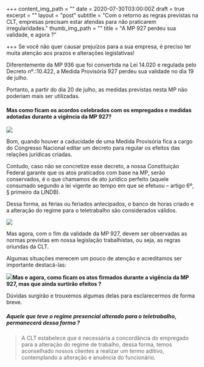 +++
content_img_path = ""
date = 2020-07-30T03:00:00Z
draft = true
excerpt = ""
layout = "post"
subtitle = "Com o retorno as regras previstas na CLT, empresas precisam estar atendas para não praticarem irregularidades."
thumb_img_path = ""
title = "A MP 927 perdeu sua validade, e agora ?"

+++
Se você não quer causar prejuízos para a sua empresa, é preciso ter muita atenção aos prazos e alterações legislativas!

Diferentemente da MP 936 que foi convertida na Lei 14.020 e regulada pelo Decreto nº.:10.422, a Medida Provisória 927 perdeu sua validade no dia 19 de julho.

Portanto, a partir do dia 20 de julho, as medidas previstas nesta MP não poderiam mais ser utilizadas.

#### Mas como ficam os acordos celebrados com os empregados e medidas adotadas durante a vigência da MP 927?

![](/images/aliviando-o-estresse-no-local-de-trabalho_1098-16755.jpg)

Bom, quando houver a caducidade de uma Medida Provisória fica a cargo do Congresso Nacional editar um decreto para regular os efeitos das relações jurídicas criadas.

Contudo, caso não se concretize esse decreto, a nossa Constituição Federal garante que os atos praticados com base na MP, serão conservados, é o que chamamos de ato jurídico perfeito (aquele consumado segundo a lei vigente ao tempo em que se efetuou – artigo 6º, § primeiro da LINDB).

Dessa forma, as férias ou feriados antecipados, o banco de horas criado e a alteração do regime para o teletrabalho são considerados válidos.

![](/images/competente-equipe-com-polegares-acima_1098-3020.jpg)

Mas agora, com o fim da validade da MP 927, devem ser observadas as normas previstas em nossa legislação trabalhistas, ou seja, as regras oriundas da CLT.

Algumas situações merecem um pouco de atenção e acreditamos ser importante destacá-las:

![](/images/imagem.jpg)**Mas e agora, como ficam os atos firmados durante a vigência da MP 927, mas que ainda surtirão efeitos ?** 

Dúvidas surgirão e trouxemos algumas delas para esclarecermos de forma breve.

##### Aquele que teve o regime presencial alterado para o teletrabalho, permanecerá dessa forma ?

> A CLT estabelece que é necessária a concordância do empregado para a alteração do regime de trabalho, dessa forma, temos aconselhado nossos clientes a realizar um termo aditivo, contemplando a alteração e anuência do funcionário.